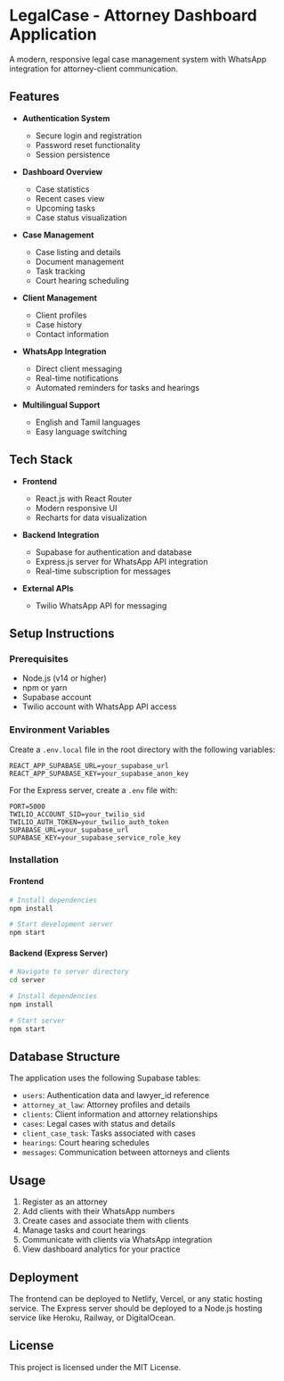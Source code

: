 # LegalCase - Attorney Dashboard Application

A modern, responsive legal case management system with WhatsApp integration for attorney-client communication.

## Features

- **Authentication System**
  - Secure login and registration
  - Password reset functionality
  - Session persistence

- **Dashboard Overview**
  - Case statistics
  - Recent cases view
  - Upcoming tasks
  - Case status visualization

- **Case Management**
  - Case listing and details
  - Document management
  - Task tracking
  - Court hearing scheduling

- **Client Management**
  - Client profiles
  - Case history
  - Contact information

- **WhatsApp Integration**
  - Direct client messaging
  - Real-time notifications
  - Automated reminders for tasks and hearings

- **Multilingual Support**
  - English and Tamil languages
  - Easy language switching

## Tech Stack

- **Frontend**
  - React.js with React Router
  - Modern responsive UI
  - Recharts for data visualization

- **Backend Integration**
  - Supabase for authentication and database
  - Express.js server for WhatsApp API integration
  - Real-time subscription for messages

- **External APIs**
  - Twilio WhatsApp API for messaging

## Setup Instructions

### Prerequisites

- Node.js (v14 or higher)
- npm or yarn
- Supabase account
- Twilio account with WhatsApp API access

### Environment Variables

Create a `.env.local` file in the root directory with the following variables:

```
REACT_APP_SUPABASE_URL=your_supabase_url
REACT_APP_SUPABASE_KEY=your_supabase_anon_key
```

For the Express server, create a `.env` file with:

```
PORT=5000
TWILIO_ACCOUNT_SID=your_twilio_sid
TWILIO_AUTH_TOKEN=your_twilio_auth_token
SUPABASE_URL=your_supabase_url
SUPABASE_KEY=your_supabase_service_role_key
```

### Installation

#### Frontend
```bash
# Install dependencies
npm install

# Start development server
npm start
```

#### Backend (Express Server)
```bash
# Navigate to server directory
cd server

# Install dependencies
npm install

# Start server
npm start
```

## Database Structure

The application uses the following Supabase tables:

- `users`: Authentication data and lawyer_id reference
- `attorney_at_law`: Attorney profiles and details
- `clients`: Client information and attorney relationships
- `cases`: Legal cases with status and details
- `client_case_task`: Tasks associated with cases
- `hearings`: Court hearing schedules
- `messages`: Communication between attorneys and clients

## Usage

1. Register as an attorney
2. Add clients with their WhatsApp numbers
3. Create cases and associate them with clients
4. Manage tasks and court hearings
5. Communicate with clients via WhatsApp integration
6. View dashboard analytics for your practice

## Deployment

The frontend can be deployed to Netlify, Vercel, or any static hosting service. The Express server should be deployed to a Node.js hosting service like Heroku, Railway, or DigitalOcean.

## License

This project is licensed under the MIT License.